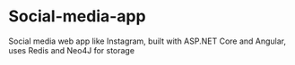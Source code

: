 # Social-media-app
 Social media web app like Instagram, built with ASP.NET Core and Angular, uses Redis and Neo4J for storage
